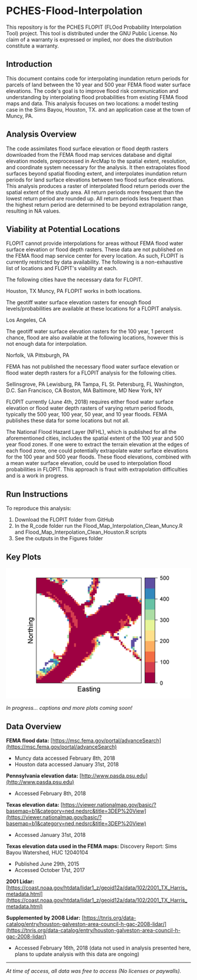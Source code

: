 # PCHES-Flood-Interpolation

This repository is for the PCHES FLOPIT (FLOod Probability Interpolation Tool) project. This tool is distributed under the GNU Public License. No claim of a warranty is expressed or implied, nor does the distribution constitute a warranty.

## Introduction

This document contains code for interpolating inundation return periods for parcels of land between the 10 year and 500 year FEMA flood water surface elevations. The code's goal is to improve flood risk communication and understanding by interpolating flood probabilities from existing FEMA flood maps and data. This analysis focuses on two locations: a model testing case in the Sims Bayou, Houston, TX. and an application case at the town of Muncy, PA.

## Analysis Overview

The code assimilates flood surface elevation or flood depth rasters downloaded from the FEMA flood map services database and digital elevation models, preprocessed in ArcMap to the spatial extent, resolution, and coordinate system necessary for the analysis. It then extrapolates flood surfaces beyond spatial flooding extent, and interpolates inundation return periods for land surface elevations between two flood surface elevations. This analysis produces a raster of interpolated flood return periods over the spatial extent of the study area. All return periods more frequent than the lowest return period are rounded up. All return periods less frequent than the highest return period are determined to be beyond extrapolation range, resulting in NA values.

## Viability at Potential Locations

FLOPIT cannot provide interpolations for areas without FEMA flood water surface elevation or flood depth rasters. These data are not  published on the FEMA flood map service center for every location. As such, FLOPIT is currently restricted by data availability. The following is a non-exhaustive list of locations and FLOPIT's viability at each.

The following cities have the necessary data for FLOPIT.

Houston, TX
Muncy, PA
FLOPIT works in both locations.

The geotiff water surface elevation rasters for enough flood levels/probabilities are available at these locations for a FLOPIT analysis.

Los Angeles, CA

The geotiff water surface elevation rasters for the 100 year, 1 percent chance, flood are also available at the following locations, however this is not enough data for interpolation.

Norfolk, VA
Pittsburgh, PA


FEMA has not published the necessary flood water surface elevation or flood water depth rasters for a FLOPIT analysis for the following cities.

Sellinsgrove, PA
Lewisburg, PA
Tampa, FL
St. Petersburg, FL
Washington, D.C.
San Francisco, CA
Boston, MA
Baltimore, MD
New York, NY

FLOPIT currently (June 4th, 2018) requires either flood water surface elevation or flood water depth rasters of varying return period floods, typically the 500 year, 100 year, 50 year, and 10 year floods. FEMA publishes these data for some locations but not all.

The National Flood Hazard Layer (NFHL), which is published for all the aforementioned cities, includes the spatial extent of the 100 year and 500 year flood zones. If one were to extract the terrain elevation at the edges of each flood zone, one could potentially extrapolate water surface elevations for the 100 year and 500 year floods. These flood elevations, combined with a mean water surface elevation, could be used to interpolation flood probabilities in FLOPIT. This approach is fraut with extrapolation difficulties and is a work in progress.

## Run Instructions

To reproduce this analysis:
1) Download the FLOPIT folder from GitHub
2) In the R_code folder run the Flood_Map_Interpolation_Clean_Muncy.R and Flood_Map_Interpolation_Clean_Houston.R scripts
3) See the outputs in the Figures folder

## Key Plots

![Alt text](/Figures/Muncy_figures/PCHES_Muncy_flood_interpolation_probmap.png)

*In progress... captions and more plots coming soon!*

## Data Overview

**FEMA flood data:** [https://msc.fema.gov/portal/advanceSearch](https://msc.fema.gov/portal/advanceSearch)  
* Muncy data accessed February 8th, 2018
* Houston data accessed January 31st, 2018

**Pennsylvania elevation data:** [http://www.pasda.psu.edu](http://www.pasda.psu.edu)  
* Accessed February 8th, 2018

**Texas elevation data:** [https://viewer.nationalmap.gov/basic/?basemap=b1&category=ned,nedsrc&title=3DEP%20View](https://viewer.nationalmap.gov/basic/?basemap=b1&category=ned,nedsrc&title=3DEP%20View)  
* Accessed January 31st, 2018

**Texas elevation data used in the FEMA maps:** Discovery Report: Sims Bayou Watershed, HUC 12040104  
* Published June 29th, 2015
* Accessed October 17st, 2017

**2001 Lidar:** [https://coast.noaa.gov/htdata/lidar1_z/geoid12a/data/102/2001_TX_Harris_metadata.html](https://coast.noaa.gov/htdata/lidar1_z/geoid12a/data/102/2001_TX_Harris_metadata.html)

**Supplemented by 2008 Lidar:** [https://tnris.org/data-catalog/entry/houston-galveston-area-council-h-gac-2008-lidar/](https://tnris.org/data-catalog/entry/houston-galveston-area-council-h-gac-2008-lidar/)
* Accessed February 16th, 2018 (data not used in analysis presented here, plans to update analysis with this data are ongoing)

---

*At time of access, all data was free to access (No licenses or paywalls).*
